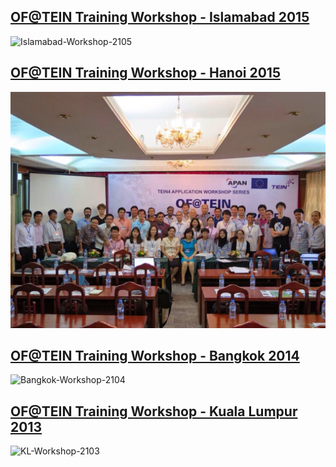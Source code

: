 ## [OF@TEIN Training Workshop - Islamabad 2015](Islamabad-workshop-2015.md)
![Islamabad-Workshop-2105](../Images/Islamabad-Workshop-2105.jpg)
## [OF@TEIN Training Workshop - Hanoi 2015](Hanoi-workshop-2015.md)
![Hanoi-Workshop-2105](../Images/Hanoi-Workshop-2105.jpg)
## [OF@TEIN Training Workshop - Bangkok 2014](Bangkok-workshop-2014.md)
![Bangkok-Workshop-2104](../Images/Bangkok-Workshop-2104.jpg)
## [OF@TEIN Training Workshop - Kuala Lumpur 2013](KL-workshop.md)
![KL-Workshop-2103](../Images/KL-Workshop-2103.jpg)
